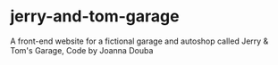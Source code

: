 # jerry-and-tom-garage
A front-end website for a fictional garage and autoshop called Jerry &amp; Tom's Garage, Code by Joanna Douba
